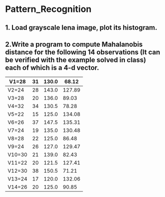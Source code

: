 # Pattern_Recognition

## 1. Load grayscale lena image, plot its histogram.

## 2.Write a program to compute Mahalanobis distance for the following 14 observations (It can be verified with the example solved in class) each of which is a 4-d vector.

| V1=28 | 31 | 130.0 |68.12|
|------|---|------|-----|
| V2=24 | 28 |143.0 |127.89| 
| V3=28 |20 |136.0 |89.03|
| V4=32 |34 |130.5 |78.28|
| V5=22 |15 |125.0 |134.08|
| V6=26 |37 |147.5 |135.31|
| V7=24 |19 |135.0 |130.48|
| V8=28 |22 |125.0 |86.48|
| V9=24 |26 |127.0 |129.47|
| V10=30 |21 |139.0 |82.43|
| V11=22 |20 |121.5 |127.41|
| V12=30 |38 |150.5 |71.21|
| V13=24 |17 |120.0 |132.06|
| V14=26 |20 |125.0 |90.85|
        
    
 
